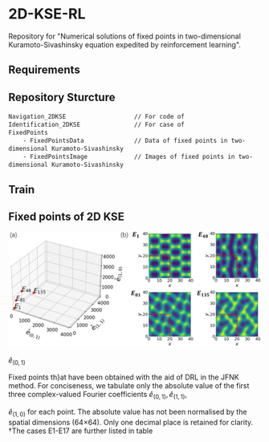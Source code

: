 # 2D-KSE-RL

Repository for "Numerical solutions of fixed points in two-dimensional Kuramoto-Sivashinsky equation expedited by reinforcement learning".

## Requirements



## Repository Sturcture

```
Navigation_2DKSE                   // For code of 
Identification_2DKSE               // For case of 
FixedPoints
    - FixedPointsData              // Data of fixed points in two-dimensional Kuramoto-Sivashinsky
    - FixedPointsImage             // Images of fixed points in two-dimensional Kuramoto-Sivashinsky
```

## Train



## Fixed points of 2D KSE


<img src="ImageForPresent\FixedPoints.png" width="800">

$\widehat{e}_{(0,1)}$



Fixed points th}at have been obtained with the aid of DRL in the JFNK method. For conciseness, we tabulate only the absolute value of the first three complex-valued Fourier coefficients $\widehat{e}_{(0,1)}, \widehat{e}_{(1,1)}$,

$\widehat{e}_{(1,0)}$ for each point. The absolute value has not been normalised by the spatial dimensions (64×64). Only one decimal place is retained for clarity. †The cases E1-E17 are further listed in table
